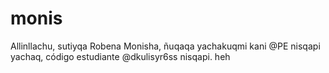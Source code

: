 # monis
Allinllachu, sutiyqa Robena Monisha, ñuqaqa yachakuqmi kani @PE nisqapi yachaq, código estudiante @dkulisyr6ss nisqapi. heh
